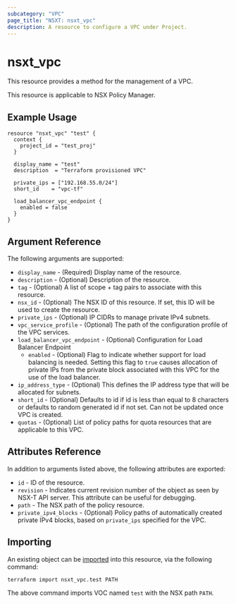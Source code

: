 ```yaml
---
subcategory: "VPC"
page_title: "NSXT: nsxt_vpc"
description: A resource to configure a VPC under Project.
---
```


# nsxt_vpc

This resource provides a method for the management of a VPC.

This resource is applicable to NSX Policy Manager.

## Example Usage

```hcl
resource "nsxt_vpc" "test" {
  context {
    project_id = "test_proj"
  }

  display_name = "test"
  description  = "Terraform provisioned VPC"

  private_ips = ["192.168.55.0/24"]
  short_id    = "vpc-tf"

  load_balancer_vpc_endpoint {
    enabled = false
  }
}
```

## Argument Reference

The following arguments are supported:

* `display_name` - (Required) Display name of the resource.
* `description` - (Optional) Description of the resource.
* `tag` - (Optional) A list of scope + tag pairs to associate with this resource.
* `nsx_id` - (Optional) The NSX ID of this resource. If set, this ID will be used to create the resource.
* `private_ips` - (Optional) IP CIDRs to manage private IPv4 subnets.
* `vpc_service_profile` - (Optional) The path of the configuration profile of the VPC services.
* `load_balancer_vpc_endpoint` - (Optional) Configuration for Load Balancer Endpoint
  * `enabled` - (Optional) Flag to indicate whether support for load balancing is needed. Setting this flag to `true` causes allocation of private IPs from the private block associated with this VPC for the use of the load balancer.
* `ip_address_type` - (Optional) This defines the IP address type that will be allocated for subnets.
* `short_id` - (Optional) Defaults to id if id is less than equal to 8 characters or defaults to random generated id if not set. Can not be updated once VPC is created.
* `quotas` - (Optional) List of policy paths for quota resources that are applicable to this VPC.

## Attributes Reference

In addition to arguments listed above, the following attributes are exported:

* `id` - ID of the resource.
* `revision` - Indicates current revision number of the object as seen by NSX-T API server. This attribute can be useful for debugging.
* `path` - The NSX path of the policy resource.
* `private_ipv4_blocks` - (Optional) Policy paths of automatically created private IPv4 blocks, based on `private_ips` specified for the VPC.

## Importing

An existing object can be [imported][docs-import] into this resource, via the following command:

[docs-import]: https://developer.hashicorp.com/terraform/cli/import

```shell
terraform import nsxt_vpc.test PATH
```

The above command imports VOC named `test` with the NSX path `PATH`.
